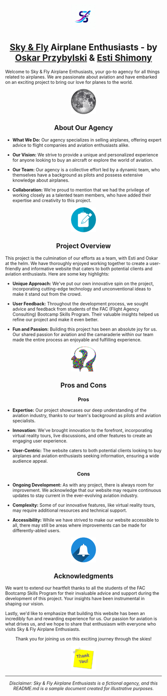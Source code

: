 <!--Airplane ICON --> <div align="center">
  <a href="fac29a.github.io/sky-fly/">
    <img src="images/logo.jpeg" alt="Logo" width="80" height="80">
  </a> <br >

# [Sky & Fly](https://fac29a.github.io/Project-1-Oskar-Esti/) Airplane Enthusiasts - by [Oskar Przybylski](https://www.linkedin.com/in/oskar-przybylski/) & [Esti Shimony](https://www.linkedin.com/in/ester-shimony/)<br ></div>

Welcome to Sky & Fly Airplane Enthusiasts, your go-to agency for all things related to airplanes. We are passionate about aviation and have embarked on an exciting project to bring our love for planes to the world.

<!--About ICON --> <div align="center">
  <a>
    <img src="images/about.png" alt="Logo" width="80" height="80">
  </a> <br >

## About Our Agency </div>

- **What We Do:** Our agency specializes in selling airplanes, offering expert advice to flight companies and aviation enthusiasts alike.

- **Our Vision:** We strive to provide a unique and personalized experience for anyone looking to buy an aircraft or explore the world of aviation.

- **Our Team:** Our agency is a collective effort led by a dynamic team, who themselves have a background as pilots and possess extensive knowledge about airplanes.

- **Collaboration:** We're proud to mention that we had the privilege of working closely as a talented team members, who have added their expertise and creativity to this project.

<!--Projects ICON --> <div align="center">
  <a>
    <img src="images/projects.png" alt="Logo" width="80" height="80">
  </a> <br >

## Project Overview </div>

This project is the culmination of our efforts as a team, with Esti and Oskar at the helm. We have thoroughly enjoyed working together to create a user-friendly and informative website that caters to both potential clients and aviation enthusiasts. Here are some key highlights:

- **Unique Approach:** We've put our own innovative spin on the project, incorporating cutting-edge technology and unconventional ideas to make it stand out from the crowd.

- **User Feedback:** Throughout the development process, we sought advice and feedback from students of the FAC (Flight Agency Consulting) Bootcamp Skills Program. Their valuable insights helped us refine our project and make it even better.

- **Fun and Passion:** Building this project has been an absolute joy for us. Our shared passion for aviation and the camaraderie within our team made the entire process an enjoyable and fulfilling experience.

<!--Pros & Cons ICON --> <div align="center">
  <a>
    <img src="images/pros.png" alt="Logo" width="80" height="80">
  </a> <br >

## Pros and Cons

### Pros </div>

- **Expertise:** Our project showcases our deep understanding of the aviation industry, thanks to our team's background as pilots and aviation specialists.

- **Innovation:** We've brought innovation to the forefront, incorporating virtual reality tours, live discussions, and other features to create an engaging user experience.

- **User-Centric:** The website caters to both potential clients looking to buy airplanes and aviation enthusiasts seeking information, ensuring a wide audience appeal.

<div align="center"> 

### Cons </div>

- **Ongoing Development:** As with any project, there is always room for improvement. We acknowledge that our website may require continuous updates to stay current in the ever-evolving aviation industry.

- **Complexity:** Some of our innovative features, like virtual reality tours, may require additional resources and technical support.

- **Accessibility:** While we have strived to make our website accessible to all, there may still be areas where improvements can be made for differently-abled users.

<!--Acknowledgments --> <div align="center">
  <a>
    <img src="images/Acknowledgments.png" alt="Logo" width="80" height="80">
  </a> <br >


## Acknowledgments </div>

We want to extend our heartfelt thanks to all the students of the FAC Bootcamp Skills Program for their invaluable advice and support during the development of this project. Your insights have been instrumental in shaping our vision.

Lastly, we'd like to emphasize that building this website has been an incredibly fun and rewarding experience for us. Our passion for aviation is what drives us, and we hope to share that enthusiasm with everyone who visits Sky & Fly Airplane Enthusiasts.

<div align="center"> 


Thank you for joining us on this exciting journey through the skies!

<!--Thank-you --> <div align="center">
  <a>
    <img src="images/thank-you.png" alt="Logo" width="80" height="80">
  </a> <br >

---

_Disclaimer: Sky & Fly Airplane Enthusiasts is a fictional agency, and this README.md is a sample document created for illustrative purposes._
